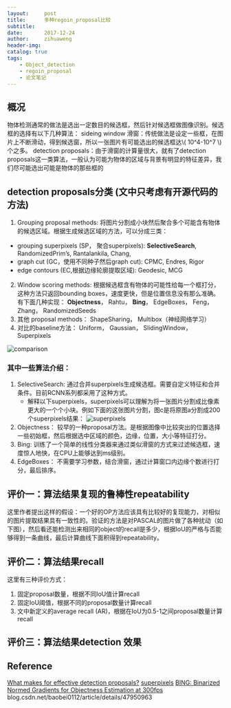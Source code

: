 ```yaml
---
layout:     post
title:      多种regoin_proposal比较
subtitle:   
date:       2017-12-24
author:     zihuaweng
header-img: 
catalog: true
tags:
    - Object_detection
    - regoin_proposal
    - 论文笔记
---
```


## 概况
物体检测通常的做法是选出一定数目的候选框，然后针对候选框做图像识别。候选框的选择有以下几种算法：
sideing window 滑窗：传统做法是设定一些框，在图片上不断滑动，得到候选窗，所以一张图片有可能选出的候选框达\\( 10^4-10^7 \\)个之多。
detection proposals：由于滑窗的计算量很大，就有了detection proposals这一类算法，一般认为可能为物体的区域与背景有明显的特征差异，我们尽可能选出可能是物体的那些框的

## detection proposals分类 (文中只考虑有开源代码的方法)
1. Grouping proposal methods: 将图片分割成小块然后聚合多个可能含有物体的候选区域。根据生成候选区域的方法，可以分成三类： 
- grouping superpixels (SP， 聚合superpixels): **SelectiveSearch**, RandomizedPrim’s, Rantalankila, Chang, 
- graph cut (GC，使用不同种子然后graph cut): CPMC, Endres, Rigor
- edge contours (EC,根据边缘轮廓提取区域): Geodesic, MCG
2. Window  scoring methods: 根据候选框含有物体的可能性给每一个框打分，这种方法只返回bounding boxes，速度更快，但是位置信息没有那么准确。有下面几种实现：
**Objectness**， Rahtu， **Bing**， EdgeBoxes， Feng， Zhang， RandomizedSeeds
3. 其他 proposal methods：
ShapeSharing， Multibox（神经网络学习）
4. 对比的baseline方法：
Uniform， Gaussian， SlidingWindow， Superpixels

![comparison](http://zihuaweng.github.io/post_images/regoin_proposal/comparison.png)

### 其中一些算法介绍：
1. SelectiveSearch: 通过合并superpixels生成候选框。需要自定义特征和合并条件。目前RCNN系列都采用了这种方式。
    - 解释以下superpixels，superpixels可以理解为将一张图片分割成比像素更大的一个个小块。例如下面的这张图片分割，图c是将原图a分割成200个superpixels结果：
    ![superpixels](http://zihuaweng.github.io/post_images/regoin_proposal/superpixels.png)
2. Objectness： 较早的一种proposal方法。是根据图像中比较突出的位置选择一些初始框，然后根据选中区域的颜色，边缘，位置，大小等特征打分。
3. Bing: 训练了一个简单的线性分类器来通过类似滑窗的方式来过滤候选框，速度惊人地快，在CPU上能够达到ms级别。
4. EdgeBoxes： 不需要学习参数，结合滑窗，通过计算窗口内边缘个数进行打分，最后排序。
   
## 评价一：算法结果复现的鲁棒性repeatability
这里作者提出这样的假设：一个好的OP方法应该具有比较好的复现能力，对相似的图片提取结果具有一致性的。验证的方法是对PASCAL的图片做了各种扰动（如下图），然后看还能检测出来相同的object的recall是多少，根据IoU的严格与否能够得到一条曲线，最后计算曲线下面积得到repeatability。
## 评价二：算法结果recall
这里有三种评价方式：
1. 固定proposal数量，根据不同IoU值计算recall
2. 固定IoU阈值，根据不同的proposal数量计算recall
3. 文中新定义的average recall (AR)，根据在IoU为0.5-1之间proposal数量计算recall
## 评价三：算法结果detection 效果



## Reference
[What makes for effective detection proposals?](https://arxiv.org/abs/1502.05082)
[superpixels](http://ttic.uchicago.edu/~xren/research/superpixel)
[BING: Binarized Normed Gradients for Objectness Estimation at 300fps](http://ieeexplore.ieee.org/document/6909816/)
blog.csdn.net/baobei0112/article/details/47950963

